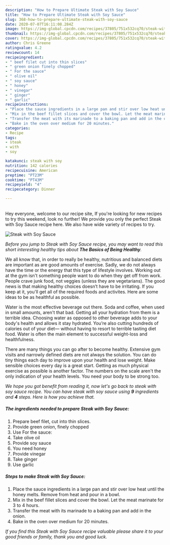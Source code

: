 ```yaml
---
description: "How to Prepare Ultimate Steak with Soy Sauce"
title: "How to Prepare Ultimate Steak with Soy Sauce"
slug: 368-how-to-prepare-ultimate-steak-with-soy-sauce
date: 2020-07-07T16:11:08.284Z
image: https://img-global.cpcdn.com/recipes/37805/751x532cq70/steak-with-soy-sauce-recipe-main-photo.jpg
thumbnail: https://img-global.cpcdn.com/recipes/37805/751x532cq70/steak-with-soy-sauce-recipe-main-photo.jpg
cover: https://img-global.cpcdn.com/recipes/37805/751x532cq70/steak-with-soy-sauce-recipe-main-photo.jpg
author: Chris Greene
ratingvalue: 4.2
reviewcount: 14
recipeingredient:
- " beef filet cut into thin slices"
- " green onion finely chopped"
- " For the sauce"
- " olive oil"
- " soy sauce"
- " honey"
- " vinegar"
- " ginger"
- " garlic"
recipeinstructions:
- "Place the sauce ingredients in a large pan and stir over low heat until the honey melts. Remove from heat and pour in a bowl."
- "Mix in the beef fillet slices and cover the bowl. Let the meat marinate for 3 to 4 hours."
- "Transfer the meat with its marinade to a baking pan and add in the onion."
- "Bake in the oven over medium for 20 minutes."
categories:
- Recipe
tags:
- steak
- with
- soy

katakunci: steak with soy 
nutrition: 142 calories
recipecuisine: American
preptime: "PT23M"
cooktime: "PT43M"
recipeyield: "4"
recipecategory: Dinner

---
```

<br>
Hey everyone, welcome to our recipe site, If you're looking for new recipes to try this weekend, look no further! We provide you only the perfect Steak with Soy Sauce recipe here. We also have wide variety of recipes to try.
<br>


![Steak with Soy Sauce](https://img-global.cpcdn.com/recipes/37805/751x532cq70/steak-with-soy-sauce-recipe-main-photo.jpg)

<i>Before you jump to Steak with Soy Sauce recipe, you may want to read this short interesting healthy tips about <strong>The Basics of Being Healthy</strong>.</i>

We all know that, in order to really be healthy, nutritious and balanced diets are important as are good amounts of exercise. Sadly, we do not always have the time or the energy that this type of lifestyle involves. Working out at the gym isn't something people want to do when they get off from work. People crave junk food, not veggies (unless they are vegetarians). The good news is that making healthy choices doesn’t have to be irritating. If you keep at it, you'll get all of the required foods and activites. Here are some ideas to be as healthful as possible.

Water is the most effective beverage out there. Soda and coffee, when used in small amounts, aren't that bad. Getting all your hydration from them is a terrible idea. Choosing water as opposed to other beverage adds to your body's health and allows it stay hydrated. You’re also cutting hundreds of calories out of your diet— without having to resort to terrible tasting diet food. Water is often the main element to successful weight-loss and healthfulness.

There are many things you can go after to become healthy. Extensive gym visits and narrowly defined diets are not always the solution. You can do tiny things each day to improve upon your health and lose weight. Make sensible choices every day is a great start. Getting as much physical exercise as possible is another factor. The numbers on the scale aren't the only indication of your health levels. You need your body to be strong too. 


<i>We hope you got benefit from reading it, now let's go back to steak with soy sauce recipe. You can have steak with soy sauce using <strong>9</strong> ingredients and <strong>4</strong> steps. Here is how you achieve that.
</i>

##### The ingredients needed to prepare Steak with Soy Sauce:

1. Prepare  beef filet, cut into thin slices.
1. Provide  green onion, finely chopped
1. Use  For the sauce:
1. Take  olive oil
1. Provide  soy sauce
1. You need  honey
1. Provide  vinegar
1. Take  ginger
1. Use  garlic


##### Steps to make Steak with Soy Sauce:

1. Place the sauce ingredients in a large pan and stir over low heat until the honey melts. Remove from heat and pour in a bowl.
1. Mix in the beef fillet slices and cover the bowl. Let the meat marinate for 3 to 4 hours.
1. Transfer the meat with its marinade to a baking pan and add in the onion.
1. Bake in the oven over medium for 20 minutes.


<i>If you find this Steak with Soy Sauce recipe valuable please share it to your good friends or family, thank you and good luck.</i>
